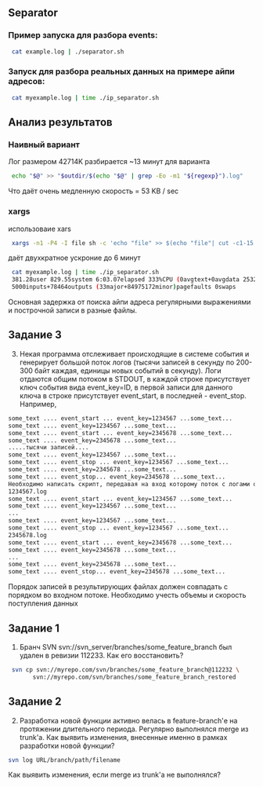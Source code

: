 ## Separator

### Пример запуска для разбора events:

```bash
 cat example.log | ./separator.sh
```

### Запуск для разбора реальных данных на примере айпи адресов:
```bash
 cat myexample.log | time ./ip_separator.sh
```

## Анализ результатов

### Наивный вариант
Лог размером 42714K разбирается ~13 минут для варианта
```bash
 echo "$@" >> "$outdir/$(echo "$@" | grep -Eo -m1 "${regexp}").log"
```
Что даёт очень медленную скорость = 53 KB / sec

### xargs
использоваие xars 
```bash
 xargs -n1 -P4 -I file sh -c 'echo "file" >> $(echo "file"| cut -c1-15 | grep -Eo -m1 "([0-9]{1,3}[\.]){3}[0-9]{1,3}").log'
```
даёт двухкратное ускроние до 6 минут

```bash
 cat myexample.log | time ./ip_separator.sh
 381.28user 829.55system 6:03.07elapsed 333%CPU (0avgtext+0avgdata 2532maxresident)k
 5000inputs+78464outputs (33major+84975172minor)pagefaults 0swaps
```
 
Основная задержка от поиска айпи адреса регулярными выражениями и построчной записи в разные файлы.

## Задание 3

3. Некая программа отслеживает происходящие в системе события и генерирует большой поток логов (тысячи записей в секунду по 200-300 байт каждая, единицы новых событий в секунду). Логи отдаются общим потоком в STDOUT, в каждой строке присутствует ключ события вида event_key=ID, в первой записи для данного ключа в строке присутствует event_start, в последней - event_stop.
Например,
```bash
some_text .... event_start ... event_key=1234567 ...some_text...
some_text .... event_key=1234567 ...some_text...
some_text .... event_start ... event_key=2345678 ...some_text...
some_text .... event_key=2345678 ...some_text...
.....тысячи записей....
some_text .... event_key=1234567 ...some_text...
some_text .... event_stop ... event_key=1234567 ...some_text...
some_text .... event_key=2345678 ...some_text...
some_text .... event_stop... event_key=2345678 ...some_text...
Необходимо написать скрипт, передавая на вход которому поток с логами о событиях, на выходе получим сгруппированные по событиям файлы - по одному на каждое событие. Для примера выше получим два файла -
1234567.log
some_text .... event_start ... event_key=1234567 ...some_text...
some_text .... event_key=1234567 ...some_text...
...
some_text .... event_key=1234567 ...some_text...
some_text .... event_stop ... event_key=1234567 ...some_text...
2345678.log
some_text .... event_start ... event_key=2345678 ...some_text...
some_text .... event_key=2345678 ...some_text...
...
some_text .... event_key=2345678 ...some_text...
some_text .... event_stop... event_key=2345678 ...some_text...
```

Порядок записей в результирующих файлах должен совпадать с порядком во входном потоке. Необходимо учесть объемы и скорость поступления данных

## Задание 1

1. Бранч SVN svn://svn_server/branches/some_feature_branch был удален в ревизии 112233. Как его восстановить?


```bash
 svn cp svn://myrepo.com/svn/branches/some_feature_branch@112232 \
       svn://myrepo.com/svn/branches/some_feature_branch_restored
```

## Задание 2

2. Разработка новой функции активно велась в feature-branch'е на протяжении длительного периода. Регулярно выполнялся merge из trunk'а. Как выявить изменения, внесенные именно в рамках разработки новой функции?

```bash
svn log URL/branch/path/filename
```

Как выявить изменения, если merge из trunk'а не выполнялся?


